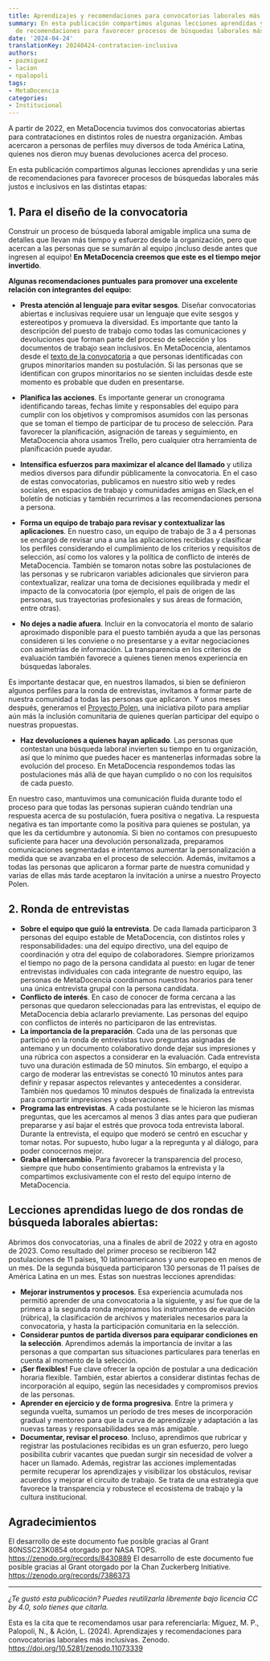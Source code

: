 ```yaml
---
title: Aprendizajes y recomendaciones para convocatorias laborales más inclusivas
summary: En esta publicación compartimos algunas lecciones aprendidas y una serie
  de recomendaciones para favorecer procesos de búsquedas laborales más justos e inclusivos
date: '2024-04-24'
translationKey: 20240424-contratacion-inclusiva
authors:
- pazmiguez
- lacion
- npalopoli
tags:
- MetaDocencia
categories:
- Institucional
---
```

A partir de 2022, en MetaDocencia tuvimos dos convocatorias abiertas para contrataciones en distintos roles de nuestra organización. Ambas acercaron a personas de perfiles muy diversos de toda América Latina, quienes nos dieron muy buenas devoluciones acerca del proceso. 

En esta publicación compartimos algunas lecciones aprendidas y una serie de recomendaciones para favorecer procesos de búsquedas laborales más justos e inclusivos en las distintas etapas:

## 1. Para el diseño de la convocatoria
Construir un proceso de búsqueda laboral amigable implica una suma de detalles que llevan más tiempo y esfuerzo desde la organización, pero que acercan a las personas que se sumarán al equipo ¡incluso desde antes que ingresen al equipo! **En MetaDocencia creemos que este es el tiempo mejor invertido**. 

**Algunas recomendaciones puntuales para promover una excelente relación con integrantes del equipo:**

- **Presta atención al lenguaje para evitar sesgos**. Diseñar convocatorias abiertas e inclusivas requiere usar un lenguaje que evite sesgos y estereotipos y promueva la diversidad. Es importante que tanto la descripción del puesto de trabajo como todas las comunicaciones y devoluciones que forman parte del proceso de selección y los documentos de trabajo sean inclusivos. En MetaDocencia, alentamos desde el [texto de la convocatoria](https://www.metadocencia.org/post/oferta_laboral_coordi2023/) a que personas identificadas con grupos minoritarios manden su postulación. Si las personas que se identifican con grupos minoritarios no se sienten incluidas desde este momento es probable que duden en presentarse.
  
- **Planifica las acciones**. Es importante generar un cronograma identificando tareas, fechas límite y responsables del equipo para cumplir con los objetivos y compromisos asumidos con las personas que se toman el tiempo de participar de tu proceso de selección. Para favorecer la planificación, asignación de tareas y seguimiento, en MetaDocencia ahora usamos Trello, pero cualquier otra herramienta de planificación puede ayudar.
  
- **Intensifica esfuerzos para maximizar el alcance del llamado** y utiliza medios diversos para difundir públicamente la convocatoria. En el caso de estas convocatorias, publicamos en nuestro sitio web y redes sociales, en espacios de trabajo y comunidades amigas en Slack,en el boletín de noticias y también recurrimos a las recomendaciones persona a persona.

- **Forma un equipo de trabajo para revisar y contextualizar las aplicaciones**. En nuestro caso, un equipo de trabajo de 3 a 4 personas se encargó de revisar una a una las aplicaciones recibidas y clasificar los perfiles considerando el cumplimiento de los criterios y requisitos de selección, así como los valores y la política de conflicto de interés de MetaDocencia. También se tomaron notas sobre las postulaciones de las personas y se rubricaron variables adicionales que sirvieron para contextualizar, realizar una toma de decisiones equilibrada y medir el impacto de la convocatoria (por ejemplo, el país de origen de las personas, sus trayectorias profesionales y sus áreas de formación, entre otras).

- **No dejes a nadie afuera**. Incluir en la convocatoria el monto de salario aproximado disponible para el puesto también ayuda a que las personas consideren si les conviene o no presentarse y a evitar negociaciones con asimetrías de información. La transparencia en los criterios de evaluación también favorece a quienes tienen menos experiencia en búsquedas laborales.

Es importante destacar que, en nuestros llamados, si bien se definieron algunos perfiles para la ronda de entrevistas, invitamos a formar parte de nuestra comunidad a todas las personas que aplicaron. Y unos meses después, generamos el [Proyecto Polen](https://doi.org/10.5281/zenodo.17469481), una iniciativa piloto para ampliar aún más la inclusión comunitaria de quienes querían participar del equipo o nuestras propuestas.

- **Haz devoluciones a quienes hayan aplicado**. Las personas que contestan una búsqueda laboral invierten su tiempo en tu organización, así que lo mínimo que puedes hacer es mantenerlas informadas sobre la evolución del proceso. En MetaDocencia respondemos todas las postulaciones más allá de que hayan cumplido o no con los requisitos de cada puesto.
  
En nuestro caso, mantuvimos una comunicación fluida durante todo el proceso para que todas las personas supieran cuándo tendrían una respuesta acerca de su postulación, fuera positiva o negativa. La respuesta negativa es tan importante como la positiva para quienes se postulan, ya que les da certidumbre y autonomía. Si bien no contamos con presupuesto suficiente para hacer una devolución personalizada, preparamos comunicaciones segmentadas e intentamos aumentar la personalización a medida que se avanzaba en el proceso de selección. Además, invitamos a todas las personas que aplicaron a formar parte de nuestra comunidad y varias de ellas más tarde aceptaron la invitación a unirse a nuestro Proyecto Polen.

## 2. Ronda de entrevistas
- **Sobre el equipo que guió la entrevista**. De cada llamada participaron 3 personas del equipo estable de MetaDocencia, con distintos roles y responsabilidades: una del equipo directivo, una del equipo de coordinación y otra del equipo de colaboradores. Siempre priorizamos el tiempo no pago de la persona candidata al puesto: en lugar de tener entrevistas individuales con cada integrante de nuestro equipo, las personas de MetaDocencia coordinamos nuestros horarios para tener una única entrevista grupal con la persona candidata.
- **Conflicto de interés**. En caso de conocer de forma cercana a las personas que quedaron seleccionadas para las entrevistas, el equipo de MetaDocencia debía aclararlo previamente. Las personas del equipo con conflictos de interés no participaron de las entrevistas.
- **La importancia de la preparación**. Cada una de las personas que participó en la ronda de entrevistas tuvo preguntas asignadas de antemano y un documento colaborativo donde dejar sus impresiones y una rúbrica con aspectos a considerar en la evaluación. Cada entrevista tuvo una duración estimada de 50 minutos. Sin embargo, el equipo a cargo de moderar las entrevistas se conectó 10 minutos antes para definir y repasar aspectos relevantes y antecedentes a considerar. También nos quedamos 10 minutos después de finalizada la entrevista para compartir impresiones y observaciones.
- **Programa las entrevistas**. A cada postulante se le hicieron las mismas preguntas, que les acercamos al menos 3 días antes para que pudieran prepararse y así bajar el estrés que provoca toda entrevista laboral. Durante la entrevista, el equipo que moderó se centró en escuchar y tomar notas. Por supuesto, hubo lugar a la repregunta y al diálogo, para poder conocernos mejor.
- **Graba el intercambio**. Para favorecer la transparencia del proceso, siempre que hubo consentimiento grabamos la entrevista y la compartimos exclusivamente con el resto del equipo interno de MetaDocencia.

## Lecciones aprendidas luego de dos rondas de búsqueda laborales abiertas: 
Abrimos dos convocatorias, una a finales de abril de 2022 y otra en agosto de 2023. Como resultado del primer proceso se recibieron 142 postulaciones de 11 países, 10 latinoamericanos y uno europeo en menos de un mes. De la segunda búsqueda participaron 130 personas de 11 países de América Latina en un mes.
Estas son nuestras lecciones aprendidas:
- **Mejorar instrumentos y procesos**. Esa experiencia acumulada nos permitió aprender de una convocatoria a la siguiente, y así fue que de la primera a la segunda ronda mejoramos los instrumentos de evaluación (rúbrica), la clasificación de archivos y materiales necesarios para la convocatoria, y hasta la participación comunitaria en la selección.
- **Considerar puntos de partida diversos para equiparar condiciones en la selección**. Aprendimos además la importancia de invitar a las personas a que compartan sus situaciones particulares para tenerlas en cuenta al momento de la selección.
- **¡Ser flexibles!** Fue clave ofrecer la opción de postular a una dedicación horaria flexible. También, estar abiertos a considerar distintas fechas de incorporación al equipo, según las necesidades y compromisos previos de las personas.
- **Aprender en ejercicio y de forma progresiva**. Entre la primera y segunda vuelta, sumamos un período de tres meses de incorporación gradual y mentoreo para que la curva de aprendizaje y adaptación a las nuevas tareas y responsabilidades sea más amigable.
- **Documentar, revisar el proceso**. Incluso, aprendimos que rubricar y registrar las postulaciones recibidas es un gran esfuerzo, pero luego posibilita cubrir vacantes que puedan surgir sin necesidad de volver a hacer un llamado.
Además, registrar las acciones implementadas permite recuperar los aprendizajes y visibilizar los obstáculos, revisar acuerdos y mejorar el circuito de trabajo. Se trata de una estrategia que favorece la transparencia y robustece el ecosistema de trabajo y la cultura institucional.

## Agradecimientos
El desarrollo de este documento fue posible gracias al Grant 80NSSC23K0854 otorgado por NASA TOPS. https://zenodo.org/records/8430889
El desarrollo de este documento fue posible gracias al Grant otorgado por la Chan Zuckerberg Initiative. https://zenodo.org/records/7386373

---

*¿Te gustó esta publicación? Puedes reutilizarla libremente bajo licencia CC by 4.0, solo tienes que citarla.* 

Esta es la cita que te recomendamos usar para referenciarla:
Míguez, M. P., Palopoli, N., & Ación, L. (2024). Aprendizajes y recomendaciones para convocatorias laborales más inclusivas. Zenodo. https://doi.org/10.5281/zenodo.11073339
